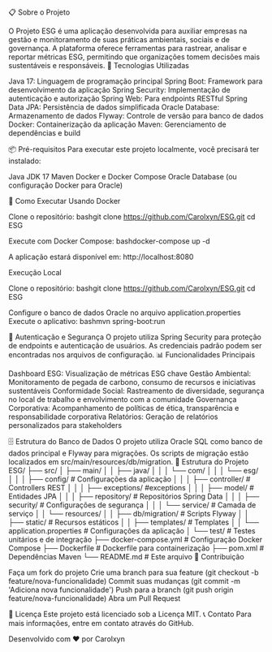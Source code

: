 📋 Sobre o Projeto

O Projeto ESG é uma aplicação desenvolvida para auxiliar empresas na gestão e monitoramento de suas práticas ambientais, sociais e de governança. A plataforma oferece ferramentas para rastrear, analisar e reportar métricas ESG, permitindo que organizações tomem decisões mais sustentáveis e responsáveis.
🔧 Tecnologias Utilizadas

Java 17: Linguagem de programação principal
Spring Boot: Framework para desenvolvimento da aplicação
Spring Security: Implementação de autenticação e autorização
Spring Web: Para endpoints RESTful
Spring Data JPA: Persistência de dados simplificada
Oracle Database: Armazenamento de dados
Flyway: Controle de versão para banco de dados
Docker: Containerização da aplicação
Maven: Gerenciamento de dependências e build

📦 Pré-requisitos
Para executar este projeto localmente, você precisará ter instalado:

Java JDK 17
Maven
Docker e Docker Compose
Oracle Database (ou configuração Docker para Oracle)

🚀 Como Executar
Usando Docker

Clone o repositório:
bashgit clone https://github.com/Carolxyn/ESG.git
cd ESG

Execute com Docker Compose:
bashdocker-compose up -d

A aplicação estará disponível em: http://localhost:8080

Execução Local

Clone o repositório:
bashgit clone https://github.com/Carolxyn/ESG.git
cd ESG

Configure o banco de dados Oracle no arquivo application.properties
Execute o aplicativo:
bashmvn spring-boot:run


🔐 Autenticação e Segurança
O projeto utiliza Spring Security para proteção de endpoints e autenticação de usuários. As credenciais padrão podem ser encontradas nos arquivos de configuração.
📊 Funcionalidades Principais

Dashboard ESG: Visualização de métricas ESG chave
Gestão Ambiental: Monitoramento de pegada de carbono, consumo de recursos e iniciativas sustentáveis
Conformidade Social: Rastreamento de diversidade, segurança no local de trabalho e envolvimento com a comunidade
Governança Corporativa: Acompanhamento de políticas de ética, transparência e responsabilidade corporativa
Relatórios: Geração de relatórios personalizados para stakeholders

🗄️ Estrutura do Banco de Dados
O projeto utiliza Oracle SQL como banco de dados principal e Flyway para migrações. Os scripts de migração estão localizados em src/main/resources/db/migration.
📂 Estrutura do Projeto
ESG/
├── src/
│   ├── main/
│   │   ├── java/
│   │   │   └── com/
│   │   │       └── esg/
│   │   │           ├── config/          # Configurações da aplicação
│   │   │           ├── controller/      # Controllers REST
│   │   │           ├── exceptions/      #exceptions 
│   │   │           ├── model/           # Entidades JPA
│   │   │           ├── repository/      # Repositórios Spring Data
│   │   │           ├── security/        # Configurações de segurança
│   │   │           └── service/         # Camada de serviço
│   │   └── resources/
│   │       ├── db/migration/            # Scripts Flyway
│   │       ├── static/                  # Recursos estáticos
│   │       ├── templates/               # Templates 
│   │       └── application.properties   # Configurações da aplicação
│   └── test/                            # Testes unitários e de integração
├── docker-compose.yml                   # Configuração Docker Compose
├── Dockerfile                           # Dockerfile para containerização
├── pom.xml                              # Dependências Maven
└── README.md                            # Este arquivo
👥 Contribuição

Faça um fork do projeto
Crie uma branch para sua feature (git checkout -b feature/nova-funcionalidade)
Commit suas mudanças (git commit -m 'Adiciona nova funcionalidade')
Push para a branch (git push origin feature/nova-funcionalidade)
Abra um Pull Request

📄 Licença
Este projeto está licenciado sob a Licença MIT.
📞 Contato
Para mais informações, entre em contato através do GitHub.

Desenvolvido com ❤️ por Carolxyn
